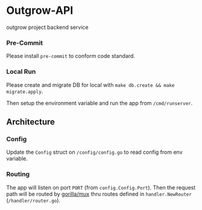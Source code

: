 # Outgrow-API
outgrow project backend service

### Pre-Commit

Please install `pre-commit` to conform code standard.

### Local Run

Please create and migrate DB for local with `make db.create && make migrate.apply`.

Then setup the environment variable and run the app from `/cmd/runserver`.

## Architecture

### Config

Update the `Config` struct on `/config/config.go` to read config from env variable.

### Routing

The app will listen on port `PORT` (from `config.Config.Port`). Then
the request path will be routed by [gorilla/mux](https://github.com/gorilla/mux) thru routes defined in
`handler.NewRouter` (`/handler/router.go`).